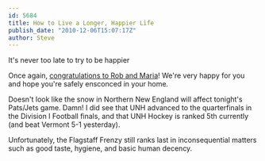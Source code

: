 ```yaml
---
id: 5684
title: How to Live a Longer, Happier Life
publish_date: "2010-12-06T15:07:17Z"
author: Steve
---
```

It's never too late to try to be happier

Once again, [congratulations to Rob and Maria](http://www.flagstafffrenzy.org/2010/12/05/the-newest-of-the-frenz)! We're very happy for you and hope you're safely ensconced in your home.

Doesn't look like the snow in Northern New England will affect tonight's Pats/Jets game. Damn! I did see that UNH advanced to the quarterfinals in the Division I Football finals, and that UNH Hockey is ranked 5th currently (and beat Vermont 5-1 yesterday).

Unfortunately, the Flagstaff Frenzy still ranks last in inconsequential matters such as good taste, hygiene, and basic human decency.
